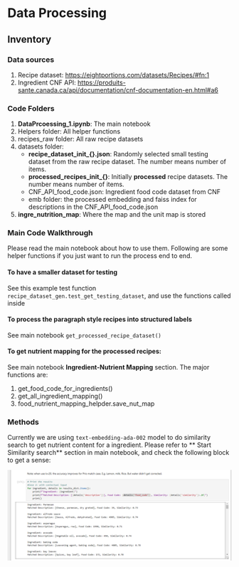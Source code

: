 # Data Processing
## Inventory
### Data sources
1. Recipe dataset: https://eightportions.com/datasets/Recipes/#fn:1
2. Ingredient CNF API: https://produits-sante.canada.ca/api/documentation/cnf-documentation-en.html#a6

### Code Folders
1. **DataPrcoessing_1.ipynb**: The main notebook
2. Helpers folder: All helper functions
3. recipes_raw folder: All raw recipe datasets
4. datasets folder: 
    - **recipe_dataset_init_{}.json**: Randomly selected small testing dataset from the raw recipe dataset. The number means number of items. 
    - **processed_recipes_init_{}**: Initially **processed** recipe datasets. The number means number of items. 
    - CNF_API_food_code.json: Ingredient food code dataset from CNF
    - emb folder: the processed embedding and faiss index for descriptions in the CNF_API_food_code.json
5. **ingre_nutrition_map**: Where the map and the unit map is stored

### Main Code Walkthrough

Please read the main notebook about how to use them. Following are some helper functions if you just want to run the process end to end.

#### To have a smaller dataset for testing
See this example test function `recipe_dataset_gen.test_get_testing_dataset`, and use the functions called inside 

#### To process the paragraph style recipes into structured labels
See main notebook `get_processed_recipe_dataset()`

#### To get nutrient mapping for the processed recipes:

See main notebook **Ingredient-Nutrient Mapping** section. The major functions are:
1. get_food_code_for_ingredients()
2. get_all_ingredient_mapping()
3. food_nutrient_mapping_helpder.save_nut_map

### Methods

Currently we are using `text-embedding-ada-002` model to do similarity search to get nutrient content for a ingredient. 
Please refer to ** Start Similarity search** section in main notebook, and check the following block to get a sense: 

![alt text](image.png)


